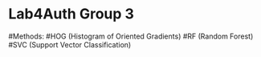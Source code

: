 # Lab4Auth Group 3

#Methods:
#HOG (Histogram of Oriented Gradients)
#RF (Random Forest)
#SVC (Support Vector Classification)
